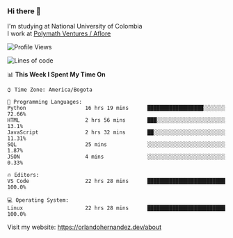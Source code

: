 ### Hi there 👋


<!--**AR4Z/AR4Z** is a ✨ _special_ ✨ repository because its `README.md` (this file) appears on your GitHub profile.

Here are some ideas to get you started:-->
I'm studying at National University of Colombia
<br>
I work at <a href="https://www.aflore.co/">Polymath Ventures / Aflore</a>
<br>

<!--START_SECTION:waka-->
![Profile Views](http://img.shields.io/badge/Profile%20Views-0-blue)

![Lines of code](https://img.shields.io/badge/From%20Hello%20World%20I%27ve%20Written-3.3%20million%20lines%20of%20code-blue)

📊 **This Week I Spent My Time On** 

```text
⌚︎ Time Zone: America/Bogota

💬 Programming Languages: 
Python                   16 hrs 19 mins      ██████████████████░░░░░░░   72.66% 
HTML                     2 hrs 56 mins       ███░░░░░░░░░░░░░░░░░░░░░░   13.1% 
JavaScript               2 hrs 32 mins       ██░░░░░░░░░░░░░░░░░░░░░░░   11.31% 
SQL                      25 mins             ░░░░░░░░░░░░░░░░░░░░░░░░░   1.87% 
JSON                     4 mins              ░░░░░░░░░░░░░░░░░░░░░░░░░   0.33%

🔥 Editors: 
VS Code                  22 hrs 28 mins      █████████████████████████   100.0%

💻 Operating System: 
Linux                    22 hrs 28 mins      █████████████████████████   100.0%

```


<!--END_SECTION:waka-->


Visit my website: https://orlandohernandez.dev/about

